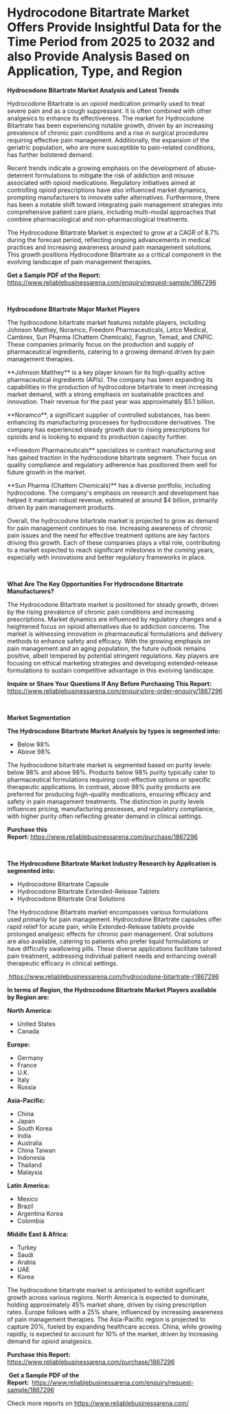 <p><h1>Hydrocodone Bitartrate Market Offers Provide Insightful Data for the Time Period from 2025 to 2032 and also Provide Analysis Based on Application, Type, and Region</h1></p><p><strong>Hydrocodone Bitartrate Market Analysis and Latest Trends</strong></p>
<p><p>Hydrocodone Bitartrate is an opioid medication primarily used to treat severe pain and as a cough suppressant. It is often combined with other analgesics to enhance its effectiveness. The market for Hydrocodone Bitartrate has been experiencing notable growth, driven by an increasing prevalence of chronic pain conditions and a rise in surgical procedures requiring effective pain management. Additionally, the expansion of the geriatric population, who are more susceptible to pain-related conditions, has further bolstered demand.</p><p>Recent trends indicate a growing emphasis on the development of abuse-deterrent formulations to mitigate the risk of addiction and misuse associated with opioid medications. Regulatory initiatives aimed at controlling opioid prescriptions have also influenced market dynamics, prompting manufacturers to innovate safer alternatives. Furthermore, there has been a notable shift toward integrating pain management strategies into comprehensive patient care plans, including multi-modal approaches that combine pharmacological and non-pharmacological treatments.</p><p>The Hydrocodone Bitartrate Market is expected to grow at a CAGR of 8.7% during the forecast period, reflecting ongoing advancements in medical practices and increasing awareness around pain management solutions. This growth positions Hydrocodone Bitartrate as a critical component in the evolving landscape of pain management therapies.</p></p>
<p><strong>Get a Sample PDF of the Report:&nbsp;</strong> <a href="https://www.reliablebusinessarena.com/enquiry/request-sample/1867296?utm_campaign=3009&utm_medium=2&utm_source=Github&utm_content=ia&utm_term=08032025&utm_id=hydrocodone-bitartrate">https://www.reliablebusinessarena.com/enquiry/request-sample/1867296</a></p>
<p>&nbsp;</p>
<p><strong>Hydrocodone Bitartrate Major Market Players</strong></p>
<p><p>The hydrocodone bitartrate market features notable players, including Johnson Matthey, Noramco, Freedom Pharmaceuticals, Letco Medical, Cambrex, Sun Pharma (Chattem Chemicals), Fagron, Temad, and CNPIC. These companies primarily focus on the production and supply of pharmaceutical ingredients, catering to a growing demand driven by pain management therapies.</p><p>**Johnson Matthey** is a key player known for its high-quality active pharmaceutical ingredients (APIs). The company has been expanding its capabilities in the production of hydrocodone bitartrate to meet increasing market demand, with a strong emphasis on sustainable practices and innovation. Their revenue for the past year was approximately $5.1 billion.</p><p>**Noramco**, a significant supplier of controlled substances, has been enhancing its manufacturing processes for hydrocodone derivatives. The company has experienced steady growth due to rising prescriptions for opioids and is looking to expand its production capacity further.</p><p>**Freedom Pharmaceuticals** specializes in contract manufacturing and has gained traction in the hydrocodone bitartrate segment. Their focus on quality compliance and regulatory adherence has positioned them well for future growth in the market.</p><p>**Sun Pharma (Chattem Chemicals)** has a diverse portfolio, including hydrocodone. The company's emphasis on research and development has helped it maintain robust revenue, estimated at around $4 billion, primarily driven by pain management products.</p><p>Overall, the hydrocodone bitartrate market is projected to grow as demand for pain management continues to rise. Increasing awareness of chronic pain issues and the need for effective treatment options are key factors driving this growth. Each of these companies plays a vital role, contributing to a market expected to reach significant milestones in the coming years, especially with innovations and better regulatory frameworks in place.</p></p>
<p>&nbsp;</p>
<p><strong>What Are The Key Opportunities For Hydrocodone Bitartrate Manufacturers?</strong></p>
<p><p>The Hydrocodone Bitartrate market is positioned for steady growth, driven by the rising prevalence of chronic pain conditions and increasing prescriptions. Market dynamics are influenced by regulatory changes and a heightened focus on opioid alternatives due to addiction concerns. The market is witnessing innovation in pharmaceutical formulations and delivery methods to enhance safety and efficacy. With the growing emphasis on pain management and an aging population, the future outlook remains positive, albeit tempered by potential stringent regulations. Key players are focusing on ethical marketing strategies and developing extended-release formulations to sustain competitive advantage in this evolving landscape.</p></p>
<p><strong>Inquire or Share Your Questions If Any Before Purchasing This Report:</strong> <a href="https://www.reliablebusinessarena.com/enquiry/pre-order-enquiry/1867296?utm_campaign=3009&utm_medium=2&utm_source=Github&utm_content=ia&utm_term=08032025&utm_id=hydrocodone-bitartrate">https://www.reliablebusinessarena.com/enquiry/pre-order-enquiry/1867296</a></p>
<p>&nbsp;</p>
<p><strong>Market Segmentation</strong></p>
<p><strong>The Hydrocodone Bitartrate Market Analysis by types is segmented into:</strong></p>
<p><ul><li>Below 98%</li><li>Above 98%</li></ul></p>
<p><p>The hydrocodone bitartrate market is segmented based on purity levels: below 98% and above 98%. Products below 98% purity typically cater to pharmaceutical formulations requiring cost-effective options or specific therapeutic applications. In contrast, above 98% purity products are preferred for producing high-quality medications, ensuring efficacy and safety in pain management treatments. The distinction in purity levels influences pricing, manufacturing processes, and regulatory compliance, with higher purity often reflecting greater demand in clinical settings.</p></p>
<p><strong>Purchase this Report:&nbsp;</strong><a href="https://www.reliablebusinessarena.com/purchase/1867296?utm_campaign=3009&utm_medium=2&utm_source=Github&utm_content=ia&utm_term=08032025&utm_id=hydrocodone-bitartrate">https://www.reliablebusinessarena.com/purchase/1867296</a></p>
<p>&nbsp;</p>
<p><strong>The Hydrocodone Bitartrate Market Industry Research by Application is segmented into:</strong></p>
<p><ul><li>Hydrocodone Bitartrate Capsule</li><li>Hydrocodone Bitartrate Extended-Release Tablets</li><li>Hydrocodone Bitartrate Oral Solutions</li></ul></p>
<p><p>The Hydrocodone Bitartrate market encompasses various formulations used primarily for pain management. Hydrocodone Bitartrate capsules offer rapid relief for acute pain, while Extended-Release tablets provide prolonged analgesic effects for chronic pain management. Oral solutions are also available, catering to patients who prefer liquid formulations or have difficulty swallowing pills. These diverse applications facilitate tailored pain treatment, addressing individual patient needs and enhancing overall therapeutic efficacy in clinical settings.</p></p>
<p><a href="https://www.reliablebusinessarena.com/hydrocodone-bitartrate-r1867296?utm_campaign=3009&utm_medium=2&utm_source=Github&utm_content=ia&utm_term=08032025&utm_id=hydrocodone-bitartrate">&nbsp;https://www.reliablebusinessarena.com/hydrocodone-bitartrate-r1867296</a></p>
<p><strong>In terms of Region, the Hydrocodone Bitartrate Market Players available by Region are:</strong></p>
<p>
    <p> <strong> North America: </strong>
        <ul>
            <li>United States</li>
            <li>Canada</li>
        </ul>
        </p> 
    <p> <strong> Europe: </strong>
        <ul>
            <li>Germany</li>
            <li>France</li>
            <li>U.K.</li>
            <li>Italy</li>
            <li>Russia</li>
        </ul>
        </p> 
    <p> <strong> Asia-Pacific: </strong>
        <ul>
            <li>China</li>
            <li>Japan</li>
            <li>South Korea</li>
            <li>India</li>
            <li>Australia</li>
            <li>China Taiwan</li>
            <li>Indonesia</li>
            <li>Thailand</li>
            <li>Malaysia</li>
        </ul>
        </p> 
    <p> <strong> Latin America: </strong>
        <ul>
            <li>Mexico</li>
            <li>Brazil</li>
            <li>Argentina Korea</li>
            <li>Colombia</li>
        </ul>
        </p> 
    <p> <strong> Middle East & Africa: </strong>
        <ul>
            <li>Turkey</li>
            <li>Saudi</li>
            <li>Arabia</li>
            <li>UAE</li>
            <li>Korea</li>
        </ul>
    </p>
    </p>
<p><p>The hydrocodone bitartrate market is anticipated to exhibit significant growth across various regions. North America is expected to dominate, holding approximately 45% market share, driven by rising prescription rates. Europe follows with a 25% share, influenced by increasing awareness of pain management therapies. The Asia-Pacific region is projected to capture 20%, fueled by expanding healthcare access. China, while growing rapidly, is expected to account for 10% of the market, driven by increasing demand for opioid analgesics.</p></p>
<p><strong>Purchase this Report: </strong><a href="https://www.reliablebusinessarena.com/purchase/1867296?utm_campaign=3009&utm_medium=2&utm_source=Github&utm_content=ia&utm_term=08032025&utm_id=hydrocodone-bitartrate">https://www.reliablebusinessarena.com/purchase/1867296</a></p>
<p>&nbsp;<strong>Get a Sample PDF of the Report:&nbsp;&nbsp;</strong><a href="https://www.reliablebusinessarena.com/enquiry/request-sample/1867296?utm_campaign=3009&utm_medium=2&utm_source=Github&utm_content=ia&utm_term=08032025&utm_id=hydrocodone-bitartrate">https://www.reliablebusinessarena.com/enquiry/request-sample/1867296</a></p>
<p><strong></strong></p>
<p>Check more reports on <a href="https://www.reliablebusinessarena.com/?utm_campaign=3009&utm_medium=2&utm_source=Github&utm_content=ia&utm_term=08032025&utm_id=hydrocodone-bitartrate">https://www.reliablebusinessarena.com/</a></p>